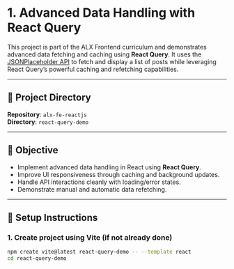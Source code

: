 # 1. Advanced Data Handling with React Query

This project is part of the ALX Frontend curriculum and demonstrates advanced data fetching and caching using **React Query**. It uses the [JSONPlaceholder API](https://jsonplaceholder.typicode.com/posts) to fetch and display a list of posts while leveraging React Query’s powerful caching and refetching capabilities.

---

## 📁 Project Directory

**Repository**: `alx-fe-reactjs`  
**Directory**: `react-query-demo`

---

## 🎯 Objective

- Implement advanced data handling in React using **React Query**.
- Improve UI responsiveness through caching and background updates.
- Handle API interactions cleanly with loading/error states.
- Demonstrate manual and automatic data refetching.

---

## 🔧 Setup Instructions

### 1. Create project using Vite (if not already done)

```bash
npm create vite@latest react-query-demo -- --template react
cd react-query-demo
